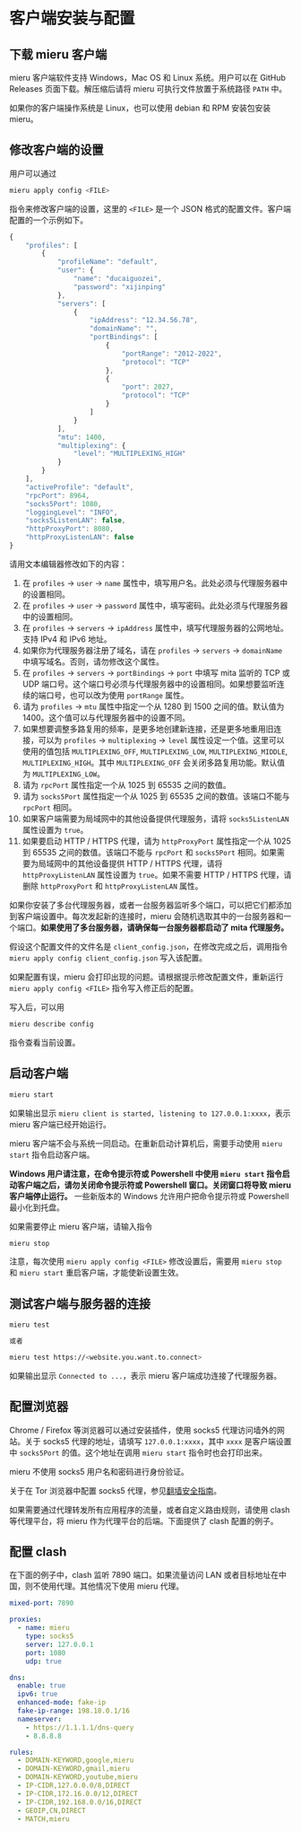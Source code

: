 # 客户端安装与配置

## 下载 mieru 客户端

mieru 客户端软件支持 Windows，Mac OS 和 Linux 系统。用户可以在 GitHub Releases 页面下载。解压缩后请将 mieru 可执行文件放置于系统路径 `PATH` 中。

如果你的客户端操作系统是 Linux，也可以使用 debian 和 RPM 安装包安装 mieru。

## 修改客户端的设置

用户可以通过

```sh
mieru apply config <FILE>
```

指令来修改客户端的设置，这里的 `<FILE>` 是一个 JSON 格式的配置文件。客户端配置的一个示例如下。

```js
{
    "profiles": [
        {
            "profileName": "default",
            "user": {
                "name": "ducaiguozei",
                "password": "xijinping"
            },
            "servers": [
                {
                    "ipAddress": "12.34.56.78",
                    "domainName": "",
                    "portBindings": [
                        {
                            "portRange": "2012-2022",
                            "protocol": "TCP"
                        },
                        {
                            "port": 2027,
                            "protocol": "TCP"
                        }
                    ]
                }
            ],
            "mtu": 1400,
            "multiplexing": {
                "level": "MULTIPLEXING_HIGH"
            }
        }
    ],
    "activeProfile": "default",
    "rpcPort": 8964,
    "socks5Port": 1080,
    "loggingLevel": "INFO",
    "socks5ListenLAN": false,
    "httpProxyPort": 8080,
    "httpProxyListenLAN": false
}
```

请用文本编辑器修改如下的内容：

1. 在 `profiles` -> `user` -> `name` 属性中，填写用户名。此处必须与代理服务器中的设置相同。
2. 在 `profiles` -> `user` -> `password` 属性中，填写密码。此处必须与代理服务器中的设置相同。
3. 在 `profiles` -> `servers` -> `ipAddress` 属性中，填写代理服务器的公网地址。支持 IPv4 和 IPv6 地址。
4. 如果你为代理服务器注册了域名，请在 `profiles` -> `servers` -> `domainName` 中填写域名。否则，请勿修改这个属性。
5. 在 `profiles` -> `servers` -> `portBindings` -> `port` 中填写 mita 监听的 TCP 或 UDP 端口号。这个端口号必须与代理服务器中的设置相同。如果想要监听连续的端口号，也可以改为使用 `portRange` 属性。
6. 请为 `profiles` -> `mtu` 属性中指定一个从 1280 到 1500 之间的值。默认值为 1400。这个值可以与代理服务器中的设置不同。
7. 如果想要调整多路复用的频率，是更多地创建新连接，还是更多地重用旧连接，可以为 `profiles` -> `multiplexing` -> `level` 属性设定一个值。这里可以使用的值包括 `MULTIPLEXING_OFF`, `MULTIPLEXING_LOW`, `MULTIPLEXING_MIDDLE`, `MULTIPLEXING_HIGH`。其中 `MULTIPLEXING_OFF` 会关闭多路复用功能。默认值为 `MULTIPLEXING_LOW`。
8. 请为 `rpcPort` 属性指定一个从 1025 到 65535 之间的数值。
9. 请为 `socks5Port` 属性指定一个从 1025 到 65535 之间的数值。该端口不能与 `rpcPort` 相同。
10. 如果客户端需要为局域网中的其他设备提供代理服务，请将 `socks5ListenLAN` 属性设置为 `true`。
11. 如果要启动 HTTP / HTTPS 代理，请为 `httpProxyPort` 属性指定一个从 1025 到 65535 之间的数值。该端口不能与 `rpcPort` 和 `socks5Port` 相同。如果需要为局域网中的其他设备提供 HTTP / HTTPS 代理，请将 `httpProxyListenLAN` 属性设置为 `true`。如果不需要 HTTP / HTTPS 代理，请删除 `httpProxyPort` 和 `httpProxyListenLAN` 属性。

如果你安装了多台代理服务器，或者一台服务器监听多个端口，可以把它们都添加到客户端设置中。每次发起新的连接时，mieru 会随机选取其中的一台服务器和一个端口。**如果使用了多台服务器，请确保每一台服务器都启动了 mita 代理服务。**

假设这个配置文件的文件名是 `client_config.json`，在修改完成之后，调用指令 `mieru apply config client_config.json` 写入该配置。

如果配置有误，mieru 会打印出现的问题。请根据提示修改配置文件，重新运行 `mieru apply config <FILE>` 指令写入修正后的配置。

写入后，可以用

```sh
mieru describe config
```

指令查看当前设置。

## 启动客户端

```sh
mieru start
```

如果输出显示 `mieru client is started, listening to 127.0.0.1:xxxx`，表示 mieru 客户端已经开始运行。

mieru 客户端不会与系统一同启动。在重新启动计算机后，需要手动使用 `mieru start` 指令启动客户端。

**Windows 用户请注意，在命令提示符或 Powershell 中使用 `mieru start` 指令启动客户端之后，请勿关闭命令提示符或 Powershell 窗口。关闭窗口将导致 mieru 客户端停止运行。** 一些新版本的 Windows 允许用户把命令提示符或 Powershell 最小化到托盘。

如果需要停止 mieru 客户端，请输入指令

```sh
mieru stop
```

注意，每次使用 `mieru apply config <FILE>` 修改设置后，需要用 `mieru stop` 和 `mieru start` 重启客户端，才能使新设置生效。

## 测试客户端与服务器的连接

```sh
mieru test

或者

mieru test https://<website.you.want.to.connect>
```

如果输出显示 `Connected to ...`，表示 mieru 客户端成功连接了代理服务器。

## 配置浏览器

Chrome / Firefox 等浏览器可以通过安装插件，使用 socks5 代理访问墙外的网站。关于 socks5 代理的地址，请填写 `127.0.0.1:xxxx`，其中 `xxxx` 是客户端设置中 `socks5Port` 的值。这个地址在调用 `mieru start` 指令时也会打印出来。

mieru 不使用 socks5 用户名和密码进行身份验证。

关于在 Tor 浏览器中配置 socks5 代理，参见[翻墙安全指南](./security.zh_CN.md)。

如果需要通过代理转发所有应用程序的流量，或者自定义路由规则，请使用 clash 等代理平台，将 mieru 作为代理平台的后端。下面提供了 clash 配置的例子。

## 配置 clash

在下面的例子中，clash 监听 7890 端口。如果流量访问 LAN 或者目标地址在中国，则不使用代理。其他情况下使用 mieru 代理。

```yaml
mixed-port: 7890

proxies:
  - name: mieru
    type: socks5
    server: 127.0.0.1
    port: 1080
    udp: true

dns:
  enable: true
  ipv6: true
  enhanced-mode: fake-ip
  fake-ip-range: 198.18.0.1/16
  nameserver:
    - https://1.1.1.1/dns-query
    - 8.8.8.8

rules:
  - DOMAIN-KEYWORD,google,mieru
  - DOMAIN-KEYWORD,gmail,mieru
  - DOMAIN-KEYWORD,youtube,mieru
  - IP-CIDR,127.0.0.0/8,DIRECT
  - IP-CIDR,172.16.0.0/12,DIRECT
  - IP-CIDR,192.168.0.0/16,DIRECT
  - GEOIP,CN,DIRECT
  - MATCH,mieru
```
